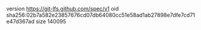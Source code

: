 version https://git-lfs.github.com/spec/v1
oid sha256:02b7a582e23857676cd07db64080cc51e58ad1ab27898e7dfe7cd71e47d367ad
size 140095
